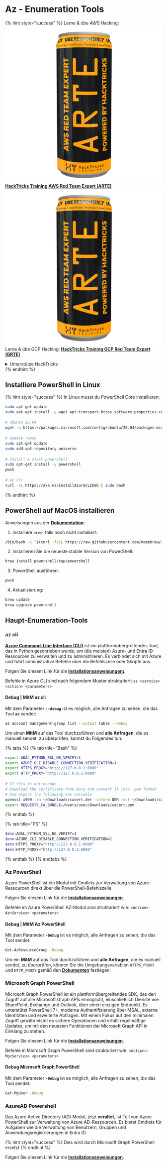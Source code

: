 # Az - Enumeration Tools

{% hint style="success" %}
Lerne & übe AWS Hacking:<img src="../../.gitbook/assets/image (1) (1) (1).png" alt="" data-size="line">[**HackTricks Training AWS Red Team Expert (ARTE)**](https://training.hacktricks.xyz/courses/arte)<img src="../../.gitbook/assets/image (1) (1) (1).png" alt="" data-size="line">\
Lerne & übe GCP Hacking: <img src="../../.gitbook/assets/image (2).png" alt="" data-size="line">[**HackTricks Training GCP Red Team Expert (GRTE)**<img src="../../.gitbook/assets/image (2).png" alt="" data-size="line">](https://training.hacktricks.xyz/courses/grte)

<details>

<summary>Unterstütze HackTricks</summary>

* Überprüfe die [**Abonnementpläne**](https://github.com/sponsors/carlospolop)!
* **Tritt der** 💬 [**Discord-Gruppe**](https://discord.gg/hRep4RUj7f) oder der [**Telegram-Gruppe**](https://t.me/peass) bei oder **folge** uns auf **Twitter** 🐦 [**@hacktricks\_live**](https://twitter.com/hacktricks_live)**.**
* **Teile Hacking-Tricks, indem du PRs an die** [**HackTricks**](https://github.com/carlospolop/hacktricks) und [**HackTricks Cloud**](https://github.com/carlospolop/hacktricks-cloud) GitHub-Repos einreichst.

</details>
{% endhint %}

## Installiere PowerShell in Linux

{% hint style="success" %}
In Linux musst du PowerShell Core installieren:
```bash
sudo apt-get update
sudo apt-get install -y wget apt-transport-https software-properties-common

# Ubuntu 20.04
wget -q https://packages.microsoft.com/config/ubuntu/20.04/packages-microsoft-prod.deb

# Update repos
sudo apt-get update
sudo add-apt-repository universe

# Install & start powershell
sudo apt-get install -y powershell
pwsh

# Az cli
curl -sL https://aka.ms/InstallAzureCLIDeb | sudo bash
```
{% endhint %}

## PowerShell auf MacOS installieren

Anweisungen aus der [**Dokumentation**](https://learn.microsoft.com/en-us/powershell/scripting/install/installing-powershell-on-macos?view=powershell-7.4):

1. Installiere `brew`, falls noch nicht installiert:
```bash
/bin/bash -c "$(curl -fsSL https://raw.githubusercontent.com/Homebrew/install/HEAD/install.sh)"
```
2. Installieren Sie die neueste stabile Version von PowerShell:
```sh
brew install powershell/tap/powershell
```
3. PowerShell ausführen:
```sh
pwsh
```
4. Aktualisierung:
```sh
brew update
brew upgrade powershell
```
## Haupt-Enumeration-Tools

### az cli

[**Azure Command-Line Interface (CLI)**](https://learn.microsoft.com/en-us/cli/azure/install-azure-cli) ist ein plattformübergreifendes Tool, das in Python geschrieben wurde, um (die meisten) Azure- und Entra ID-Ressourcen zu verwalten und zu administrieren. Es verbindet sich mit Azure und führt administrative Befehle über die Befehlszeile oder Skripte aus.

Folgen Sie diesem Link für die [**Installationsanweisungen¡**](https://learn.microsoft.com/en-us/cli/azure/install-azure-cli#install).

Befehle in Azure CLI sind nach folgendem Muster strukturiert: `az <service> <action> <parameters>`

#### Debug | MitM az cli

Mit dem Parameter **`--debug`** ist es möglich, alle Anfragen zu sehen, die das Tool **`az`** sendet:
```bash
az account management-group list --output table --debug
```
Um einen **MitM** auf das Tool durchzuführen und **alle Anfragen**, die es manuell sendet, zu überprüfen, kannst du Folgendes tun:

{% tabs %}
{% tab title="Bash" %}
```bash
export ADAL_PYTHON_SSL_NO_VERIFY=1
export AZURE_CLI_DISABLE_CONNECTION_VERIFICATION=1
export HTTPS_PROXY="http://127.0.0.1:8080"
export HTTP_PROXY="http://127.0.0.1:8080"

# If this is not enough
# Download the certificate from Burp and convert it into .pem format
# And export the following env variable
openssl x509 -in ~/Downloads/cacert.der -inform DER -out ~/Downloads/cacert.pem -outform PEM
export REQUESTS_CA_BUNDLE=/Users/user/Downloads/cacert.pem
```
{% endtab %}

{% tab title="PS" %}
```bash
$env:ADAL_PYTHON_SSL_NO_VERIFY=1
$env:AZURE_CLI_DISABLE_CONNECTION_VERIFICATION=1
$env:HTTPS_PROXY="http://127.0.0.1:8080"
$env:HTTP_PROXY="http://127.0.0.1:8080"
```
{% endtab %}
{% endtabs %}

### Az PowerShell

Azure PowerShell ist ein Modul mit Cmdlets zur Verwaltung von Azure-Ressourcen direkt über die PowerShell-Befehlszeile.

Folgen Sie diesem Link für die [**Installationsanweisungen**](https://learn.microsoft.com/en-us/powershell/azure/install-azure-powershell).

Befehle im Azure PowerShell AZ-Modul sind strukturiert wie: `<Action>-Az<Service> <parameters>`

#### Debug | MitM Az PowerShell

Mit dem Parameter **`-Debug`** ist es möglich, alle Anfragen zu sehen, die das Tool sendet:
```bash
Get-AzResourceGroup -Debug
```
Um ein **MitM** auf das Tool durchzuführen und **alle Anfragen**, die es manuell sendet, zu überprüfen, können Sie die Umgebungsvariablen `HTTPS_PROXY` und `HTTP_PROXY` gemäß den [**Dokumenten**](https://learn.microsoft.com/en-us/powershell/azure/az-powershell-proxy) festlegen.

### Microsoft Graph PowerShell

Microsoft Graph PowerShell ist ein plattformübergreifendes SDK, das den Zugriff auf alle Microsoft Graph APIs ermöglicht, einschließlich Dienste wie SharePoint, Exchange und Outlook, über einen einzigen Endpunkt. Es unterstützt PowerShell 7+, moderne Authentifizierung über MSAL, externe Identitäten und erweiterte Abfragen. Mit einem Fokus auf den minimalen Zugriff gewährleistet es sichere Operationen und erhält regelmäßige Updates, um mit den neuesten Funktionen der Microsoft Graph API in Einklang zu stehen.

Folgen Sie diesem Link für die [**Installationsanweisungen**](https://learn.microsoft.com/en-us/powershell/microsoftgraph/installation).

Befehle in Microsoft Graph PowerShell sind strukturiert wie: `<Action>-Mg<Service> <parameters>`

#### Debug Microsoft Graph PowerShell

Mit dem Parameter **`-Debug`** ist es möglich, alle Anfragen zu sehen, die das Tool sendet:
```bash
Get-MgUser -Debug
```
### ~~**AzureAD Powershell**~~

Das Azure Active Directory (AD) Modul, jetzt **veraltet**, ist Teil von Azure PowerShell zur Verwaltung von Azure AD-Ressourcen. Es bietet Cmdlets für Aufgaben wie die Verwaltung von Benutzern, Gruppen und Anwendungsregistrierungen in Entra ID.

{% hint style="success" %}
Dies wird durch Microsoft Graph PowerShell ersetzt
{% endhint %}

Folgen Sie diesem Link für die [**Installationsanweisungen**](https://www.powershellgallery.com/packages/AzureAD).
